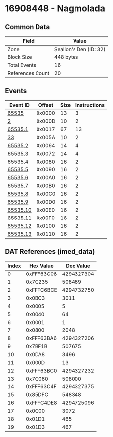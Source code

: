 # 16908448 - Nagmolada

## Common Data

| Field            | Value                  |
|------------------|------------------------|
| Zone             | Sealion's Den (ID: 32) |
| Block Size       | 448 bytes              |
| Total Events     | 16                     |
| References Count | 20                     |

## Events

| Event ID                  | Offset   |   Size |   Instructions |
|---------------------------|----------|--------|----------------|
| [65535](./65535.md)       | 0x0000   |     13 |              3 |
| [2](./2.md)               | 0x000D   |     10 |              2 |
| [65535.1](./65535.1.md)   | 0x0017   |     67 |             13 |
| [33](./33.md)             | 0x005A   |     10 |              2 |
| [65535.2](./65535.2.md)   | 0x0064   |     14 |              4 |
| [65535.3](./65535.3.md)   | 0x0072   |     14 |              4 |
| [65535.4](./65535.4.md)   | 0x0080   |     16 |              2 |
| [65535.5](./65535.5.md)   | 0x0090   |     16 |              2 |
| [65535.6](./65535.6.md)   | 0x00A0   |     16 |              2 |
| [65535.7](./65535.7.md)   | 0x00B0   |     16 |              2 |
| [65535.8](./65535.8.md)   | 0x00C0   |     16 |              2 |
| [65535.9](./65535.9.md)   | 0x00D0   |     16 |              2 |
| [65535.10](./65535.10.md) | 0x00E0   |     16 |              2 |
| [65535.11](./65535.11.md) | 0x00F0   |     16 |              2 |
| [65535.12](./65535.12.md) | 0x0100   |     16 |              2 |
| [65535.13](./65535.13.md) | 0x0110   |     16 |              2 |

## DAT References (imed_data)

|   Index | Hex Value   |   Dec Value |
|---------|-------------|-------------|
|       0 | 0xFFF63C08  |  4294327304 |
|       1 | 0x7C235     |      508469 |
|       2 | 0xFFFC6BCE  |  4294732750 |
|       3 | 0x0BC3      |        3011 |
|       4 | 0x0005      |           5 |
|       5 | 0x0040      |          64 |
|       6 | 0x0001      |           1 |
|       7 | 0x0800      |        2048 |
|       8 | 0xFFF63BA6  |  4294327206 |
|       9 | 0x7BF1B     |      507675 |
|      10 | 0x0DA8      |        3496 |
|      11 | 0x000D      |          13 |
|      12 | 0xFFF63BC0  |  4294327232 |
|      13 | 0x7C060     |      508000 |
|      14 | 0xFFF63C4F  |  4294327375 |
|      15 | 0x85DFC     |      548348 |
|      16 | 0xFFFC4DE8  |  4294725096 |
|      17 | 0x0C00      |        3072 |
|      18 | 0x01D1      |         465 |
|      19 | 0x01D3      |         467 |
